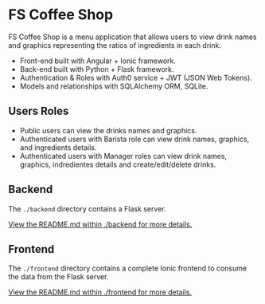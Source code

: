 # FS Coffee Shop
FS Coffee Shop is a menu application that allows users to view drink names and graphics representing the ratios of ingredients in each drink.

- Front-end built with Angular + Ionic framework.
- Back-end built with Python + Flask framework.
- Authentication & Roles with Auth0 service + JWT (JSON Web Tokens).
- Models and relationships with SQLAlchemy ORM, SQLite.

## Users Roles
- Public users can view the drinks names and graphics.
- Authenticated users with Barista role can view drink names, graphics, and ingredients details.
- Authenticated users with Manager roles can view drink names, graphics, indredientes details and create/edit/delete drinks.

## Backend

The `./backend` directory contains a Flask server.

[View the README.md within ./backend for more details.](./backend/README.md)

## Frontend

The `./frontend` directory contains a complete Ionic frontend to consume the data from the Flask server.

[View the README.md within ./frontend for more details.](./frontend/README.md)
